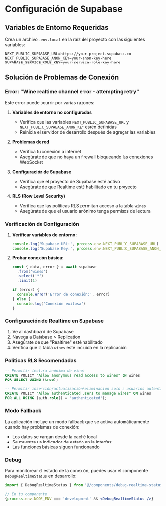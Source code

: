 # Configuración de Supabase

## Variables de Entorno Requeridas

Crea un archivo `.env.local` en la raíz del proyecto con las siguientes variables:

```env
NEXT_PUBLIC_SUPABASE_URL=https://your-project.supabase.co
NEXT_PUBLIC_SUPABASE_ANON_KEY=your-anon-key-here
SUPABASE_SERVICE_ROLE_KEY=your-service-role-key-here
```

## Solución de Problemas de Conexión

### Error: "Wine realtime channel error - attempting retry"

Este error puede ocurrir por varias razones:

1. **Variables de entorno no configuradas**
   - Verifica que las variables `NEXT_PUBLIC_SUPABASE_URL` y `NEXT_PUBLIC_SUPABASE_ANON_KEY` estén definidas
   - Reinicia el servidor de desarrollo después de agregar las variables

2. **Problemas de red**
   - Verifica tu conexión a internet
   - Asegúrate de que no haya un firewall bloqueando las conexiones WebSocket

3. **Configuración de Supabase**
   - Verifica que el proyecto de Supabase esté activo
   - Asegúrate de que Realtime esté habilitado en tu proyecto

4. **RLS (Row Level Security)**
   - Verifica que las políticas RLS permitan acceso a la tabla `wines`
   - Asegúrate de que el usuario anónimo tenga permisos de lectura

### Verificación de Configuración

1. **Verificar variables de entorno:**
   ```javascript
   console.log('Supabase URL:', process.env.NEXT_PUBLIC_SUPABASE_URL)
   console.log('Supabase Key:', process.env.NEXT_PUBLIC_SUPABASE_ANON_KEY ? '✅' : '❌')
   ```

2. **Probar conexión básica:**
   ```javascript
   const { data, error } = await supabase
     .from('wines')
     .select('*')
     .limit(1)
   
   if (error) {
     console.error('Error de conexión:', error)
   } else {
     console.log('Conexión exitosa')
   }
   ```

### Configuración de Realtime en Supabase

1. Ve al dashboard de Supabase
2. Navega a Database > Replication
3. Asegúrate de que "Realtime" esté habilitado
4. Verifica que la tabla `wines` esté incluida en la replicación

### Políticas RLS Recomendadas

```sql
-- Permitir lectura anónima de vinos
CREATE POLICY "Allow anonymous read access to wines" ON wines
FOR SELECT USING (true);

-- Permitir inserción/actualización/eliminación solo a usuarios autenticados
CREATE POLICY "Allow authenticated users to manage wines" ON wines
FOR ALL USING (auth.role() = 'authenticated');
```

### Modo Fallback

La aplicación incluye un modo fallback que se activa automáticamente cuando hay problemas de conexión:

- Los datos se cargan desde la caché local
- Se muestra un indicador de estado en la interfaz
- Las funciones básicas siguen funcionando

### Debug

Para monitorear el estado de la conexión, puedes usar el componente `DebugRealtimeStatus` en desarrollo:

```jsx
import { DebugRealtimeStatus } from '@/components/debug-realtime-status'

// En tu componente
{process.env.NODE_ENV === 'development' && <DebugRealtimeStatus />}
``` 